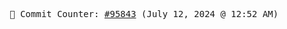 <p align="center">
    <samp>
        📮 Commit Counter: <a href="https://github.com/Javascript-void0/Javascript-void0/commits/main">#95843</a> (July 12, 2024 @ 12:52 AM)
    </samp>
</p>